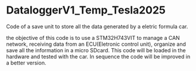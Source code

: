 # DataloggerV1_Temp_Tesla2025
Code of a save unit to store all the data generated by a eletric formula car.

the objective of this code is to use a STM32H743VIT to manage a CAN network, receiving data from an ECU(Eletronic control unit), organize and save all the information in a micro SDcard.
This code will be loaded in the hardware and tested with the car. In sequence the code will be improved in a better version.
